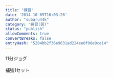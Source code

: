 ```yaml
---
title: "練習"
date: '2014-10-09T16:03:26'
author: "subaru44k"
category: "練習(弱)"
status: "publish"
allowComments: true
convertBreaks: false
entryHash: "5204bb2f36e9631ad224ee8f06e9ce14"
---
```

11分ジョグ<br>
<br>
補強1セット
